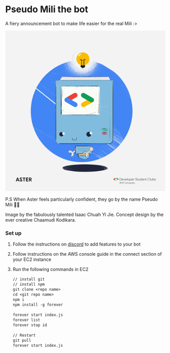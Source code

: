 # Pseudo Mili the bot
A fiery announcement bot to make life easier for the real Mili :>

![](image.png)

P.S When Aster feels particularly confident, they go by the name Pseudo Mili 💪🏾

Image by the fabulously talented Isaac Chuah Yi Jie.
Concept design by the ever creative Chaamudi Kodikara.


### Set up

1. Follow the instructions on [discord](https://discord.js.org/#/) to add features to your bot
2. Follow instructions on the AWS console guide in the connect section of your EC2 instance
3. Run the following commands in EC2

    ```
   // install git
   // install npm 
    git clone <repo name>
    cd <git repo name>
    npm i
    npm install -g forever

    forever start index.js
    forever list
    forever stop id
   
    // Restart
    git pull
    forever start index.js
   ```

